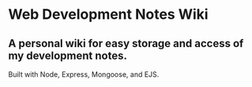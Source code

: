 # Web Development Notes Wiki

## A personal wiki for easy storage and access of my development notes.

Built with Node, Express, Mongoose, and EJS.

